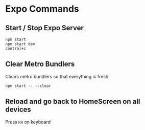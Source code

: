 # Expo Commands

## Start / Stop Expo Server

```
npm start
npm start dev
control+c
```

## Clear Metro Bundlers

Clears metro bundlers so that everything is fresh

```
npm start -- --clear
```

## Reload and go back to HomeScreen on all devices

Press `RR` on keyboard
